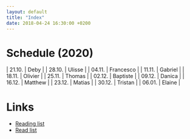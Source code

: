 ```yaml
---
layout: default
title: "Index"
date: 2018-04-24 16:30:00 +0200
---
```


# Schedule (2020)

| 21.10. | Deby | 
| 28.10. | Ulisse | 
| 04.11. | Francesco | 
| 11.11. | Gabriel | 
| 18.11. | Olivier | 
| 25.11. | Thomas | 
| 02.12. | Baptiste | 
| 09.12. | Danica | 
| 16.12. | Matthew | 
| 23.12. | Matias | 
| 30.12. | Tristan | 
| 06.01. | Elaine | 

# Links

- <a href="{{ site.baseurl }}/reading_list">Reading list</a>
- <a href="{{ site.baseurl }}/read_list">Read list</a>
